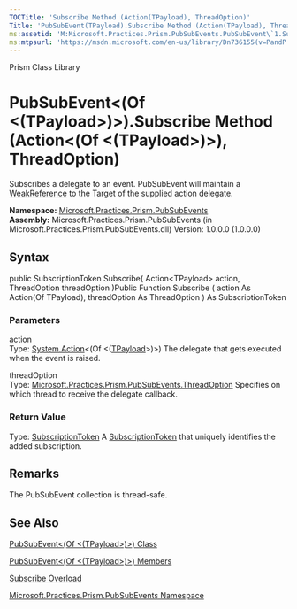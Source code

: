 ```yaml
---
TOCTitle: 'Subscribe Method (Action(TPayload), ThreadOption)'
Title: 'PubSubEvent(TPayload).Subscribe Method (Action(TPayload), ThreadOption) (Microsoft.Practices.Prism.PubSubEvents)'
ms:assetid: 'M:Microsoft.Practices.Prism.PubSubEvents.PubSubEvent\`1.Subscribe(System.Action{\`0},Microsoft.Practices.Prism.PubSubEvents.ThreadOption)'
ms:mtpsurl: 'https://msdn.microsoft.com/en-us/library/Dn736155(v=PandP.50)'
---
```


Prism Class Library

PubSubEvent&lt;(Of &lt;(TPayload&gt;)&gt;).Subscribe Method (Action&lt;(Of &lt;(TPayload&gt;)&gt;), ThreadOption)
=====================================================================================================================

Subscribes a delegate to an event. PubSubEvent will maintain a [WeakReference](http://msdn.microsoft.com/en-us/library/hbh8w2zd) to the Target of the supplied action delegate.

**Namespace:** [Microsoft.Practices.Prism.PubSubEvents](https://msdn.microsoft.com/n:microsoft.practices.prism.pubsubevents)
**Assembly:** Microsoft.Practices.Prism.PubSubEvents (in Microsoft.Practices.Prism.PubSubEvents.dll) Version: 1.0.0.0 (1.0.0.0)

## Syntax


public SubscriptionToken Subscribe( Action&lt;TPayload&gt; action, ThreadOption threadOption )Public Function Subscribe ( action As Action(Of TPayload), threadOption As ThreadOption ) As SubscriptionToken

### Parameters

action  
Type: [System.Action](http://msdn.microsoft.com/en-us/library/018hxwa8)&lt;(Of &lt;([TPayload](https://msdn.microsoft.com/t:microsoft.practices.prism.pubsubevents.pubsubevent%601)&gt;)&gt;)
The delegate that gets executed when the event is raised.

threadOption  
Type: [Microsoft.Practices.Prism.PubSubEvents.ThreadOption](https://msdn.microsoft.com/t:microsoft.practices.prism.pubsubevents.threadoption)
Specifies on which thread to receive the delegate callback.

### Return Value

Type: [SubscriptionToken](https://msdn.microsoft.com/t:microsoft.practices.prism.pubsubevents.subscriptiontoken)
A [SubscriptionToken](https://msdn.microsoft.com/t:microsoft.practices.prism.pubsubevents.subscriptiontoken) that uniquely identifies the added subscription.

Remarks
-------

<span id="remarksToggle"></span> The PubSubEvent collection is thread-safe.

See Also
--------


[PubSubEvent&lt;(Of &lt;(TPayload&gt;)&gt;) Class](https://msdn.microsoft.com/t:microsoft.practices.prism.pubsubevents.pubsubevent%601)

[PubSubEvent&lt;(Of &lt;(TPayload&gt;)&gt;) Members](https://msdn.microsoft.com/allmembers.t:microsoft.practices.prism.pubsubevents.pubsubevent%601)

[Subscribe Overload](https://msdn.microsoft.com/overload:microsoft.practices.prism.pubsubevents.pubsubevent%601.subscribe)

[Microsoft.Practices.Prism.PubSubEvents Namespace](https://msdn.microsoft.com/n:microsoft.practices.prism.pubsubevents)
